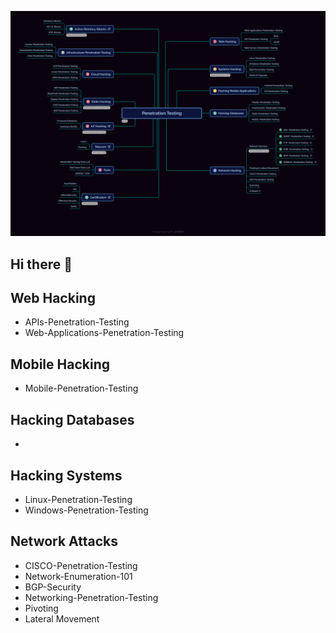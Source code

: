 

![Logo](./images/Penetration_Testing.png)

## Hi there 👋



## Web Hacking
- APIs-Penetration-Testing
- Web-Applications-Penetration-Testing

## Mobile Hacking
- Mobile-Penetration-Testing

## Hacking Databases
- 
## Hacking Systems
- Linux-Penetration-Testing
- Windows-Penetration-Testing

## Network Attacks
- CISCO-Penetration-Testing
- Network-Enumeration-101
- BGP-Security
- Networking-Penetration-Testing
- Pivoting
- Lateral Movement


